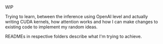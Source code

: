 WIP

Trying to learn, between the inference using OpenAI level and actually writing CUDA kernels, how attention works and how I can make changes to existing code to implement my random ideas.

READMEs in respective folders describe what I'm trying to achieve. 